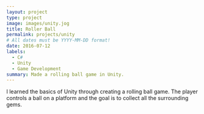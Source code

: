 ```yaml
---
layout: project
type: project
image: images/unity.jog
title: Roller Ball
permalink: projects/unity
# All dates must be YYYY-MM-DD format!
date: 2016-07-12
labels:
  - C#
  - Unity
  - Game Development
summary: Made a rolling ball game in Unity.
---
```


I learned the basics of Unity through creating a rolling ball game. The player controls a ball on a platform and the goal is to collect all the surrounding gems.
